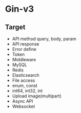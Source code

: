 # Gin-v3
## Target
- API method query, body, param
- API response
- Error define
- Token
- Middleware
- MySQL
- Redis
- Elasticsearch
- File access
- enum, const
- int64, int32, int
- Upload image(multipart)
- Async API
- Websocket
